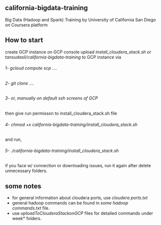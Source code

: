 ## california-bigdata-training
Big Data (Hadoop and Spark) Training by University of California San Diego on Coursera platform

## How to start
create GCP instance on GCP console
upload *install_cloudera_stack.sh* or *tansudasli/california-bigdata-training* to GCP instance via
###### 1- gcloud compute scp ....
###### 2- git clone ....
###### 3- or, manually on default ssh screens of GCP

then give run permisson to install_cloudera_stack.sh file
###### 4- *chmod +x california-bigdata-training/install_cloudera_stack.sh* 
and run, 
###### 5- *./california-bigdata-training/install_cloudera_stack.sh* 

if you face w/ connection or downloading issues, run it again after delete unnecessary folders.

## some notes
* for general information about cloudera ports, use *cloudera ports.txt* 
* general hadoop commands can be found in *some hadoop commands.txt* file. 
* use *uploadToClouderaStackonGCP* files for detailed commands under week* folders.

